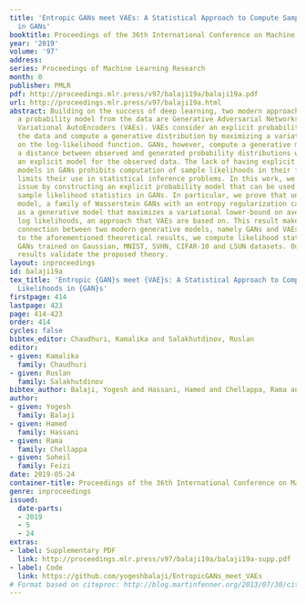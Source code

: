 ```yaml
---
title: 'Entropic GANs meet VAEs: A Statistical Approach to Compute Sample Likelihoods
  in GANs'
booktitle: Proceedings of the 36th International Conference on Machine Learning
year: '2019'
volume: '97'
address: 
series: Proceedings of Machine Learning Research
month: 0
publisher: PMLR
pdf: http://proceedings.mlr.press/v97/balaji19a/balaji19a.pdf
url: http://proceedings.mlr.press/v97/balaji19a.html
abstract: Building on the success of deep learning, two modern approaches to learn
  a probability model from the data are Generative Adversarial Networks (GANs) and
  Variational AutoEncoders (VAEs). VAEs consider an explicit probability model for
  the data and compute a generative distribution by maximizing a variational lower-bound
  on the log-likelihood function. GANs, however, compute a generative model by minimizing
  a distance between observed and generated probability distributions without considering
  an explicit model for the observed data. The lack of having explicit probability
  models in GANs prohibits computation of sample likelihoods in their frameworks and
  limits their use in statistical inference problems. In this work, we resolve this
  issue by constructing an explicit probability model that can be used to compute
  sample likelihood statistics in GANs. In particular, we prove that under this probability
  model, a family of Wasserstein GANs with an entropy regularization can be viewed
  as a generative model that maximizes a variational lower-bound on average sample
  log likelihoods, an approach that VAEs are based on. This result makes a principled
  connection between two modern generative models, namely GANs and VAEs. In addition
  to the aforementioned theoretical results, we compute likelihood statistics for
  GANs trained on Gaussian, MNIST, SVHN, CIFAR-10 and LSUN datasets. Our numerical
  results validate the proposed theory.
layout: inproceedings
id: balaji19a
tex_title: 'Entropic {GAN}s meet {VAE}s: A Statistical Approach to Compute Sample
  Likelihoods in {GAN}s'
firstpage: 414
lastpage: 423
page: 414-423
order: 414
cycles: false
bibtex_editor: Chaudhuri, Kamalika and Salakhutdinov, Ruslan
editor:
- given: Kamalika
  family: Chaudhuri
- given: Ruslan
  family: Salakhutdinov
bibtex_author: Balaji, Yogesh and Hassani, Hamed and Chellappa, Rama and Feizi, Soheil
author:
- given: Yogesh
  family: Balaji
- given: Hamed
  family: Hassani
- given: Rama
  family: Chellappa
- given: Soheil
  family: Feizi
date: 2019-05-24
container-title: Proceedings of the 36th International Conference on Machine Learning
genre: inproceedings
issued:
  date-parts:
  - 2019
  - 5
  - 24
extras:
- label: Supplementary PDF
  link: http://proceedings.mlr.press/v97/balaji19a/balaji19a-supp.pdf
- label: Code
  link: https://github.com/yogeshbalaji/EntropicGANs_meet_VAEs
# Format based on citeproc: http://blog.martinfenner.org/2013/07/30/citeproc-yaml-for-bibliographies/
---
```

